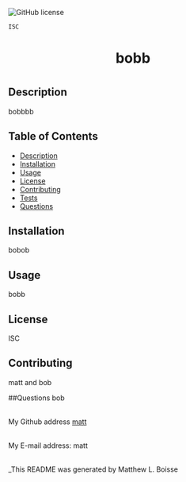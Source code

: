 
![GitHub license](https://img.shields.io/badge/license-ISC-blue.svg)

    ISC


  <h1 align='center'>bobb<h1/> 


  ## Description
  bobbbb

  ## Table of Contents
  - [Description](#description)
  - [Installation](#installation)
  - [Usage](#usage)
  - [License](#license)
  - [Contributing](#contributing)
  - [Tests](#tests)
  - [Questions](#questions)
  
  ## Installation
  bobob

  ## Usage
  bobb

  ## License
 ISC

  ## Contributing
   matt and bob
   
  ##Questions 
  bob<br/>
  <br/>

  My Github address [matt](https://github.com/matt)<br />

  <br/>
  My E-mail address: matt<br/><br/>

  _This README was generated by Matthew L. Boisse
  
  